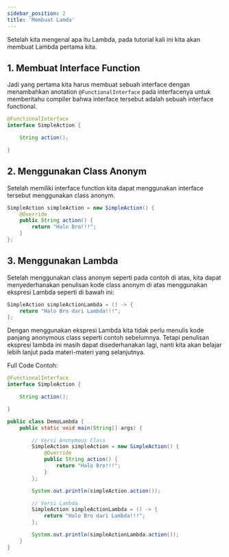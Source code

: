```yaml
---
sidebar_position: 2
title: 'Membuat Lamda'
---
```


Setelah kita mengenal apa itu Lambda, pada tutorial kali ini kita akan membuat Lambda pertama kita. 

## 1. Membuat Interface Function

Jadi yang pertama kita harus membuat sebuah interface dengan menambahkan anotation `@FunctionalInterface` pada interfacenya untuk memberitahu compiler bahwa interface tersebut adalah sebuah interface functional.

```java
@FunctionalInterface
interface SimpleAction {

    String action();

}
```

## 2. Menggunakan Class Anonym

Setelah memiliki interface function kita dapat menggunakan interface tersebut menggunakan class anonym.

```java
SimpleAction simpleAction = new SimpleAction() {
    @Override
    public String action() {
        return "Halo Bro!!!";
    }
};
```

## 3. Menggunakan Lambda

Setelah menggunakan class anonym seperti pada contoh di atas, kita dapat menyederhanakan penulisan kode class anonym di atas menggunakan ekspresi Lambda seperti di bawah ini:

```java
SimpleAction simpleActionLambda = () -> {
    return "Halo Bro dari Lambda!!!";
};
```

Dengan menggunakan ekspresi Lambda kita tidak perlu menulis kode panjang anonymous class seperti contoh sebelumnya. Tetapi penulisan ekspresi lambda ini masih dapat disederhanakan lagi, nanti kita akan belajar lebih lanjut pada materi-materi yang selanjutnya.

Full Code Contoh:

```java
@FunctionalInterface
interface SimpleAction {

    String action();

}

public class DemoLambda {
    public static void main(String[] args) {

        // Versi Anonymous Class
        SimpleAction simpleAction = new SimpleAction() {
            @Override
            public String action() {
                return "Halo Bro!!!";
            }
        };

        System.out.println(simpleAction.action());

        // Versi Lambda
        SimpleAction simpleActionLambda = () -> {
            return "Halo Bro dari Lambda!!!";
        };

        System.out.println(simpleActionLambda.action());
    }
}
```